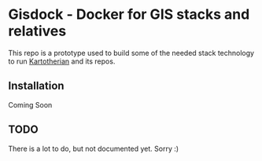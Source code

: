 # Gisdock - Docker for GIS stacks and relatives

This repo is a prototype used to build some of the needed stack technology to run [Kartotherian](https://github.com/kartotherian/kartotherian) and its repos.

## Installation

Coming Soon

## TODO

There is a lot to do, but not documented yet. Sorry :)